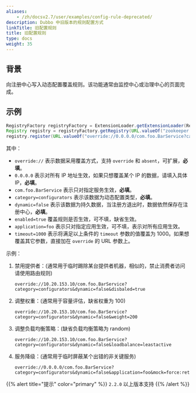 ```yaml
---
aliases:
    - /zh/docsv2.7/user/examples/config-rule-deprecated/
description: Dubbo 中旧版本的规则配置方式
linkTitle: 旧配置规则
title: 旧配置规则
type: docs
weight: 35
---
```


## 背景
向注册中心写入动态配置覆盖规则。该功能通常由监控中心或治理中心的页面完成。

## 示例
```java
RegistryFactory registryFactory = ExtensionLoader.getExtensionLoader(RegistryFactory.class).getAdaptiveExtension();
Registry registry = registryFactory.getRegistry(URL.valueOf("zookeeper://10.20.153.10:2181"));
registry.register(URL.valueOf("override://0.0.0.0/com.foo.BarService?category=configurators&dynamic=false&application=foo&timeout=1000"));
```

其中：

* `override://` 表示数据采用覆盖方式，支持 `override` 和 `absent`，可扩展，**必填**。
* `0.0.0.0` 表示对所有 IP 地址生效，如果只想覆盖某个 IP 的数据，请填入具体 IP，**必填**。
* `com.foo.BarService` 表示只对指定服务生效，**必填**。
* `category=configurators` 表示该数据为动态配置类型，**必填**。
* `dynamic=false` 表示该数据为持久数据，当注册方退出时，数据依然保存在注册中心，**必填**。
* `enabled=true` 覆盖规则是否生效，可不填，缺省生效。
* `application=foo` 表示只对指定应用生效，可不填，表示对所有应用生效。
* `timeout=1000` 表示将满足以上条件的 `timeout` 参数的值覆盖为 1000。如果想覆盖其它参数，直接加在 `override` 的 URL 参数上。

示例：

1. 禁用提供者：(通常用于临时踢除某台提供者机器，相似的，禁止消费者访问请使用路由规则)

    ```
    override://10.20.153.10/com.foo.BarService?category=configurators&dynamic=false&disbaled=true
    ```
    
2. 调整权重：(通常用于容量评估，缺省权重为 100)

    ```
    override://10.20.153.10/com.foo.BarService?category=configurators&dynamic=false&weight=200
    ```
    
3. 调整负载均衡策略：(缺省负载均衡策略为 random)

    ```
    override://10.20.153.10/com.foo.BarService?category=configurators&dynamic=false&loadbalance=leastactive
    ```
    
4. 服务降级：(通常用于临时屏蔽某个出错的非关键服务)

    ```
    override://0.0.0.0/com.foo.BarService?category=configurators&dynamic=false&application=foo&mock=force:return+null
    ```
    

{{% alert title="提示" color="primary" %}}
`2.2.0` 以上版本支持
{{% /alert %}}